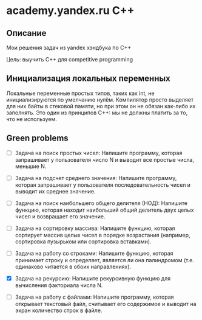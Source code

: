 # academy.yandex.ru C++

## Описание

Мои решения задач из yandex хэндбука по С++

Цель: выучить С++ для competitive programming

## Инициализация локальных переменных

Локальные переменные простых типов, таких как int, не инициализируются по умолчанию нулём. Компилятор просто выделяет для них байты в стековой памяти, но при этом он не обязан как-либо их заполнять. Это один из принципов C++: мы не должны платить за то, что не используем.

## Green problems

- [ ] Задача на поиск простых чисел:
Напишите программу, которая запрашивает у пользователя число N и выводит все простые числа, меньшие N.

- [ ] Задача на подсчет среднего значения:
Напишите программу, которая запрашивает у пользователя последовательность чисел и выводит их среднее значение.

- [ ] Задача на поиск наибольшего общего делителя (НОД):
Напишите функцию, которая находит наибольший общий делитель двух целых чисел и возвращает его значение.

- [ ] Задача на сортировку массива:
Напишите функцию, которая сортирует массив целых чисел в порядке возрастания (например, сортировка пузырьком или сортировка вставками).

- [ ] Задача на работу со строками:
Напишите функцию, которая принимает строку и определяет, является ли она палиндромом (т.е. одинаково читается в обоих направлениях).

- [x] Задача на рекурсию:
Напишите рекурсивную функцию для вычисления факториала числа N.

- [ ] Задача на работу с файлами:
Напишите программу, которая открывает текстовый файл, считывает его содержимое и выводит на экран количество строк в файле.
